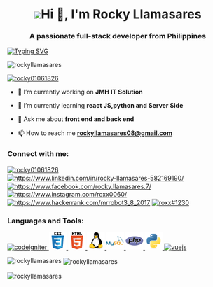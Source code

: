

<h1 align="center"><img src="https://emojis.slackmojis.com/emojis/images/1531849430/4246/blob-sunglasses.gif?1531849430" width="30"/>Hi 👋, I'm Rocky Llamasares</h1>
<h3 align="center">A passionate full-stack developer from Philippines</h3>

[![Typing SVG](https://readme-typing-svg.herokuapp.com?size=26&duration=4998&color=0AD437&width=405&height=58&lines=I'm+Rocky+Llamasares;Software+Developer;Information+Security;Full-Stack+Developer)](https://git.io/typing-svg)

<p align="left"> <img src="https://komarev.com/ghpvc/?username=rockyllamasares&label=Profile%20views&color=0e75b6&style=flat" alt="rockyllamasares" /> </p>


<p align="left"> <a href="https://twitter.com/rocky01061826" target="blank"><img src="https://img.shields.io/twitter/follow/rocky01061826?logo=twitter&style=for-the-badge" alt="rocky01061826" /></a> </p>

- 🔭 I’m currently working on **JMH IT Solution**

- 🌱 I’m currently learning **react JS,python and Server Side**

- 💬 Ask me about **front end and back end**

- 📫 How to reach me **rockyllamasares08@gmail.com**

<h3 align="left">Connect with me:</h3>
<p align="left">
<a href="https://twitter.com/rocky01061826" target="blank"><img align="center" src="https://raw.githubusercontent.com/rahuldkjain/github-profile-readme-generator/master/src/images/icons/Social/twitter.svg" alt="rocky01061826" height="30" width="40" /></a>
<a href="https://linkedin.com/in/https://www.linkedin.com/in/rocky-llamasares-582169190/" target="blank"><img align="center" src="https://raw.githubusercontent.com/rahuldkjain/github-profile-readme-generator/master/src/images/icons/Social/linked-in-alt.svg" alt="https://www.linkedin.com/in/rocky-llamasares-582169190/" height="30" width="40" /></a>
<a href="https://fb.com/https://www.facebook.com/rocky.llamasares.7/" target="blank"><img align="center" src="https://raw.githubusercontent.com/rahuldkjain/github-profile-readme-generator/master/src/images/icons/Social/facebook.svg" alt="https://www.facebook.com/rocky.llamasares.7/" height="30" width="40" /></a>
<a href="https://instagram.com/https://www.instagram.com/roxx0060/" target="blank"><img align="center" src="https://raw.githubusercontent.com/rahuldkjain/github-profile-readme-generator/master/src/images/icons/Social/instagram.svg" alt="https://www.instagram.com/roxx0060/" height="30" width="40" /></a>
<a href="https://www.hackerrank.com/https://www.hackerrank.com/mrrobot3_8_2017" target="blank"><img align="center" src="https://raw.githubusercontent.com/rahuldkjain/github-profile-readme-generator/master/src/images/icons/Social/hackerrank.svg" alt="https://www.hackerrank.com/mrrobot3_8_2017" height="30" width="40" /></a>
<a href="https://discord.gg/roxx#1230" target="blank"><img align="center" src="https://raw.githubusercontent.com/rahuldkjain/github-profile-readme-generator/master/src/images/icons/Social/discord.svg" alt="roxx#1230" height="30" width="40" /></a>
</p>

<h3 align="left">Languages and Tools:</h3>
<p align="left"> 
<a href="https://codeigniter.com" target="_blank" rel="noreferrer"> <img src="https://cdn.worldvectorlogo.com/logos/codeigniter.svg" alt="codeigniter" width="40" height="40"/> </a> 
<a href="https://www.w3schools.com/css/" target="_blank" rel="noreferrer"> <img src="https://raw.githubusercontent.com/devicons/devicon/master/icons/css3/css3-original-wordmark.svg" alt="css3" width="40" height="40"/> </a> 
<a href="https://www.w3.org/html/" target="_blank" rel="noreferrer"> <img src="https://raw.githubusercontent.com/devicons/devicon/master/icons/html5/html5-original-wordmark.svg" alt="html5" width="40" height="40"/> </a> 
<a href="https://www.linux.org/" target="_blank" rel="noreferrer"> <img src="https://raw.githubusercontent.com/devicons/devicon/master/icons/linux/linux-original.svg" alt="linux" width="40" height="40"/> </a> 
<a href="https://www.mysql.com/" target="_blank" rel="noreferrer"> <img src="https://raw.githubusercontent.com/devicons/devicon/master/icons/mysql/mysql-original-wordmark.svg" alt="mysql" width="40" height="40"/> </a> 
<a href="https://www.php.net" target="_blank" rel="noreferrer"> <img src="https://raw.githubusercontent.com/devicons/devicon/master/icons/php/php-original.svg" alt="php" width="40" height="40"/> </a> 
<a href="https://www.python.org" target="_blank" rel="noreferrer"> <img src="https://raw.githubusercontent.com/devicons/devicon/master/icons/python/python-original.svg" alt="python" width="40" height="40"/> </a> 
<a href="https://vuejs.org" target="_blank" rel="noreferrer"> <img src="https://raw.githubusercontent.com/devicons/devicon/master/icons/vuejs/vuejs.svg" alt="vuejs" width="40" height="40"/> </a> </p>

<p><img align="left" src="https://github-readme-stats.vercel.app/api/top-langs?username=rockyllamasares&show_icons=true&locale=en&layout=compact" alt="rockyllamasares" /></p>

<p>&nbsp;<img align="center" src="https://github-readme-stats.vercel.app/api?username=rockyllamasares&show_icons=true&locale=en" alt="rockyllamasares" /></p>

<p><img align="center" src="https://github-readme-streak-stats.herokuapp.com/?user=rockyllamasares&" alt="rockyllamasares" /></p>



